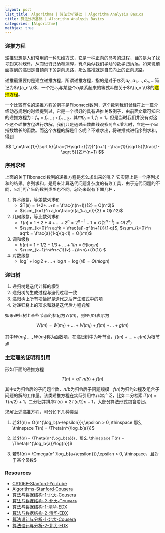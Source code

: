 ```yaml
---
layout: post
list_title: Algorithms | 算法分析基础 | Algorithm Analysis Basics
title: 算法分析基础 | Algorithm Analysis Basics
categories: [Algorithms]
mathjax: true
---
```



### 递推方程

递推思想是人们常用的一种思维方式，它是一种正向的思考的过程，目的是为了找寻到某种规律，从而进行归纳和演绎，有点类似我们学过的数学归纳法。如果说前面提到的递归是自顶向下的逆向思路，那么递推就是自底向上的正向思路。

递推最重要的是建立递推方程，所谓递推方程，指的是对于序列$a_0,a_1,...,a_n,...$简记为$\\{a_n \\}$，一个把$a_n$与某些个$a_i$联系起来的等式叫做关于$\\{a_n \\}$的<mark>递推方程</mark>。

一个比较有名的递推方程的例子是Fibonacci数列，这个数列我们曾经在上一篇介绍动态规划的时候提到过，它是一个很好的具有递推关系例子，由前面文章可知它的递推方程为：$f_n = f_{n-1} + f_{n-2}$，其中$f_0=1, f_1 = 1$。但是当时我们并没有对这个这个递推方程进行求解，我们只是通过函数曲线观察到当$n$增大时，它是一个呈指数增长的函数。而这个方程的解是什么呢？不难求出，将递推式进行序列求和，得到

$$
f_n=\frac{1}{\sqrt 5}(\frac{1+\sqrt 5}{2})^{n+1} - \frac{1}{\sqrt 5}(\frac{1- \sqrt 5}{2})^{n+1}
$$

### 序列求和

上面的关于Fibonacci数列的递推方程是怎么求出来的呢？ 它实际上是一个序列求和的结果。序列求和，是用来计算迭代问题复杂度的有效工具，由于迭代问题的不同，它们可产生的数列类型也不同，总的来说有下面几种：

1. 算术级数，等差数列求和
    -  $T(n) = 1+2+...+n = \frac{n(n+1)}{2} = O(n^2)$
    -  $\sum_{k=1}^n a_k=\frac{n(a_1+a_n)}{2} = O(n^2)$ 
2. 几何级数，等比数列求和
    - $T(n) = 1+2+4+...+2^n = 2^{n+1}-1 = O(2^{n+1}) = O(2^n)$
    - $\sum_{k=0}^n aq^k = \frac{a(1-q^{n+1})}{1-q}$, $\sum_{k=0}^n aq^k = \frac{a}{1-q}(q<1) = O(a^n)$
3. 调和级数
    - $h(n) = 1+1/2+1/3 +...+ 1/n = \Theta(\log{n})$
    - $\sum_{k=1}^n\frac{1}{k} ={\ln n}+{O(1)} $
4. 对数级数
    - $\log1 + \log2 + ... + \log{n} = \log(n!) = \Theta(nlogn)$

### 递归树

1. 递归树是迭代计算的模型
2. 递归树的生成过程与迭代过程一致
3. 递归树上所有项恰好是迭代之后产生和式中的项
4. 对递归树上的项求和就是迭代后方程的解

如果递归树上某些节点的标记为$W(m)$，则$W(m)$表示为

$$
W(m) = W(m_1)+...+W(m_t) + f(m) + ... + g(m)
$$

其中$W(m_1),...,W(m_t)$称为函数项，在递归树中为叶节点，$f(m) + ... + g(m)$为根节点

### 主定理的证明和引用

形如下面的递推方程

$$
T(n) = a T(n/b) + f(n)
$$

其中$a$为归约后的子问题个数，$n/b$为归约后子问题规模，$f(n)$为归约过程及组合子问题的解的工作量。该类递推方程在实际引用中非常广泛，比如二分检索:$T(n) = T(n/2)+1$，二分归并排序$T(n) = 2T(n/2)n-1$，大部分算法形式包含递归。

求解上述递推方程，可分如下几种类型

1. 若$f(n) = O(n^{\log_b{a-\epsilon}}),\epsilon > 0, \thinspace 那么 \thinspace T(n) = \Theta(n^{\log_b{a}})$

2. 若$f(n) = \Theta(n^{\log_b{a}})，那么 \thinspace T(n) = \Theta(n^{\log_b{a}}\log{n})$

3. 若$f(n) = \Omega(n^{\log_b{a+\epsilon}}),\epsilon > 0, \thinspace，且对于某个常数$

### Resources

- [CS106B-Stanford-YouTube](https://www.youtube.com/watch?v=NcZ2cu7gc-A&list=PLnfg8b9vdpLn9exZweTJx44CII1bYczuk)
- [Algorithms-Stanford-Cousera](https://www.coursera.org/learn/algorithms-divide-conquer/home/welcome)
- [算法与数据结构-1-北大-Cousera](https://www.coursera.org/learn/shuju-jiegou-suanfa/home/welcome)
- [算法与数据结构-2-北大-Cousera](https://www.coursera.org/learn/gaoji-shuju-jiegou/home/welcome)
- [算法与数据结构-1-清华-EDX](https://courses.edx.org/courses/course-v1:TsinghuaX+30240184.1x+3T2017/course/)
- [算法与数据结构-2-清华-EDX](https://courses.edx.org/courses/course-v1:PekingX+04833050X+1T2016/course/)
- [算法设计与分析-1-北大-Cousera](https://www.coursera.org/learn/algorithms/home/welcome)
- [算法设计与分析-2-北大-EDX](https://courses.edx.org/courses/course-v1:PekingX+04833050X+1T2016/course/)